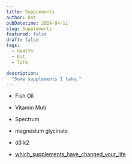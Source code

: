 ```yaml
---
title: Supplements
author: Dot
pubDatetime: 2024-04-11
slug: Supplements
featured: false
draft: false
tags:
  - Health
  - Eat
  - life

description:
  "Some supplements I take."
---
```


- Fish Oil
- Vitamin Muti
- Spectrum
- magnesium glycinate
- d3 k2

- [which_supplements_have_changed_your_life](https://www.reddit.com/r/Supplements/comments/15cbjvv/which_supplements_have_changed_your_life/)